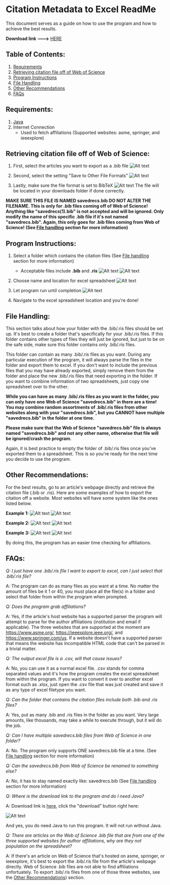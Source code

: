 # Citation Metadata to Excel ReadMe

  This document serves as a guide on how to use the program and how to achieve the best results.
  
  **Download link --->** [HERE](https://github.com/csumsl/eec-493-f18/blob/master/Metadata%20to%20Excel.jar)
  
## Table of Contents:

1. [Requirements](https://github.com/csumsl/eec-493-f18/blob/master/README.md#requirements)
2. [Retrieving citation file off of Web of Science](https://github.com/csumsl/eec-493-f18/blob/master/README.md#retrieving-citation-file-off-of-web-of-science)
3. [Program Instructions](https://github.com/csumsl/eec-493-f18/blob/master/README.md#program-instructions)
4. [File Handling](https://github.com/csumsl/eec-493-f18/blob/master/README.md#file-handling)
5. [Other Recommendations](https://github.com/csumsl/eec-493-f18/blob/master/README.md#other-recommendations)
6. [FAQs](https://github.com/csumsl/eec-493-f18/blob/master/README.md#faqs)

## Requirements:

1. [Java](https://www.java.com/en/)
2. Internet Connection
    - Used to fetch affiliations (Supported websites: asme, springer, and ieeexplore)
    
## Retrieving citation file off of Web of Science:

1. First, select the articles you want to export as a .bib file
  ![Alt text](https://i.imgur.com/d4aPcGc.png)

2. Second, select the setting "Save to Other File Formats"
  ![Alt text](https://i.imgur.com/XzT2Ikb.png)

3. Lastly, make sure the file format is set to BibTeX
  ![Alt text](https://i.imgur.com/iwEQAxZ.png)
  The file will be located in your downloads folder if done correctly. 
  
  **MAKE SURE THIS FILE IS NAMED savedrecs.bib DO NOT ALTER THE FILENAME. This is only for .bib files coming off of Web of Science! Anything like "savedrecs(1).bib" is not accepted and will be ignored. Only modify the name of this specific .bib file if it's not named "savedrecs.bib". Again, this only goes for .bib files coming from Web of Science! (See [File handling](https://github.com/csumsl/eec-493-f18/blob/master/README.md#file-handling) section for more information)**
    
## Program Instructions:

1. Select a folder which contains the citation files (See [File handling](https://github.com/csumsl/eec-493-f18/blob/master/README.md#file-handling) section for more information)
    - Acceptable files include **.bib** and **.ris**
    ![Alt text](https://i.imgur.com/UDnykkJ.png)
    ![Alt text](https://i.imgur.com/dFzzwXX.png)
    
2. Choose name and location for excel spreadsheet
    ![Alt text](https://i.imgur.com/32GmT2u.png)
    
3. Let program run until completion
    ![Alt text](https://i.imgur.com/7wa0P8R.png)

4. Navigate to the excel spreadsheet location and you're done!

## File Handling:

  This section talks about how your folder with the .bib/.ris files should be set up. It's best to create a folder that's specifically for your .bib/.ris files. If this folder contains other types of files they will just be ignored, but just to be on the safe side, make sure this folder contains only .bib/.ris files.
  
  This folder can contain as many .bib/.ris files as you want. During any particular execution of the program, it will always parse the files in the folder and export them to excel. If you don't want to include the previous files that you may have already exported, simply remove them from the folder and place the new .bib/.ris files that need exporting in the folder. If you want to combine information of two spreadsheets, just copy one spreadsheet over to the other.
  
  **While you can have as many .bib/.ris files as you want in the folder, you can only have one Web of Science "savedrecs.bib" in there are a time! You may combine random assortments of .bib/.ris files from other websites along with your "savedrecs.bib", but you CANNOT have multiple "savedrecs.bib" in the folder at one time.**
  
  **Please make sure that the Web of Science "savedrecs.bib" file is always named "savedrecs.bib" and not any other name, otherwise that file will be ignored/crash the program.**
  
  Again, it is best practice to empty the folder of .bib/.ris files once you've exported them to a spreadsheet. This is so you're ready for the next time you decide to use the program.

## Other Recommendations:

  For the best results, go to an article's webpage directly and retrieve the citation file (.bib or .ris). Here are some examples of how to export the citation off a website. Most websites will have some system like the ones listed below.

**Example 1:**
![Alt text](https://i.imgur.com/RBah8Wu.png)
![Alt text](https://i.imgur.com/IQWEk8y.png)

**Example 2:**
![Alt text](https://i.imgur.com/P6vFXur.png)
![Alt text](https://i.imgur.com/KQjkTBX.png)

**Example 3:**
![Alt text](https://i.imgur.com/BUcqT7X.png)
![Alt text](https://i.imgur.com/Jcx3LIr.png)

  By doing this, the program has an easier time checking for affiliations.
  
## FAQs:

  *Q: I just have one .bib/.ris file I want to export to excel, can I just select that .bib/.ris file?*
  
  A: The program can do as many files as you want at a time. No matter the amount of files be it 1 or 40, you must place all the file(s) in a folder and select that folder from within the program when prompted.

  *Q: Does the program grab affiliations?*

  A: Yes, if the article's host website has a supported parser the program will attempt to parse for the author affiliations  (institution and email if applicable). The three websites that are supported at the moment are https://www.asme.org/, https://ieeexplore.ieee.org/, and https://www.springer.com/us. If a website doesn't have a supported parser that means the website has incompatible HTML code that can't be parsed in a trivial matter.
  
  *Q: The output excel file is a .csv, will that cause issues?*
  
  A: No, you can use it as a normal excel file. .csv stands for comma separated values and it's how the program creates the excel spreadsheet from within the program. If you want to convert it over to another excel format such as .xlsx, just open the .csv file that was just created and save it as any type of excel filetype you want.
  
  *Q: Can the folder that contains the citation files include both .bib and .ris files?*
  
  A: Yes, put as many .bib and .ris files in the folder as you want. Very large amounts, like thousands, may take a while to execute through, but it will do the job.
  
  *Q: Can I have multiple savedrecs.bib files from Web of Science in one folder?*
  
  A: No. The program only supports ONE savedrecs.bib file at a time. (See [File handling](https://github.com/csumsl/eec-493-f18/blob/master/README.md#file-handling) section for more information)
  
  *Q: Can the savedrecs.bib from Web of Science be renamed to something else?*
  
  A: No, it has to stay named exactly like: savedrecs.bib (See [File handling](https://github.com/csumsl/eec-493-f18/blob/master/README.md#file-handling) section for more information)
  
  *Q: Where is the download link to the program and do I need Java?*
  
  A: Download link is [here](https://github.com/csumsl/eec-493-f18/blob/master/Metadata%20to%20Excel.jar), click the "download" button right here:
  
  ![Alt text](https://i.imgur.com/bj6wqZI.png)
  
  And yes, you do need Java to run this program. It will not run without Java.
  
  *Q: There are articles on the Web of Science .bib file that are from one of the three supported websites for author affiliations, why are they not population on the spreadsheet?*
  
  A: If there's an article on Web of Science that's hosted on asme, springer, or ieeexplore, it's best to export the .bib/.ris file from the article's webpage directly. Web of Science .bib files are not able to find affiliations unfortuately. To export .bib/.ris files from one of those three websites, see the [Other Recommendations](https://github.com/csumsl/eec-493-f18/blob/master/README.md#other-recommendations)) section.

